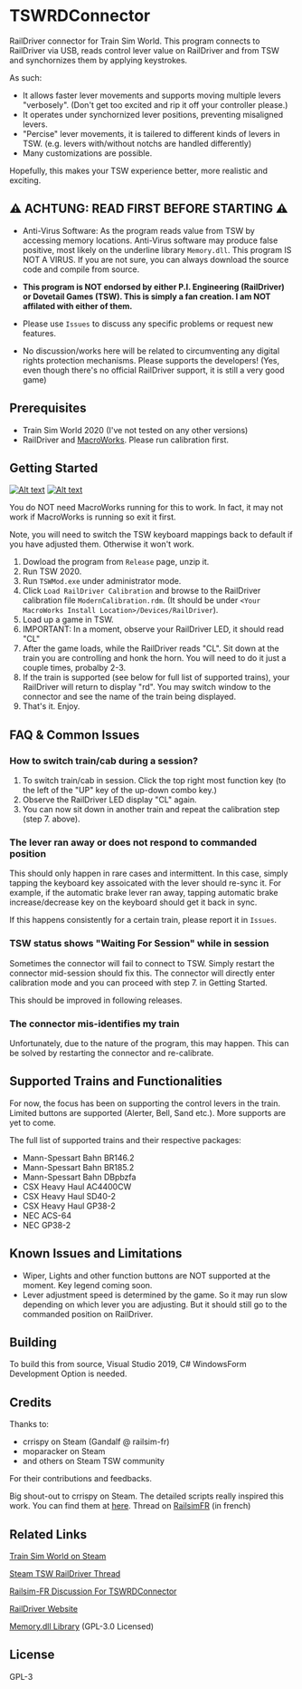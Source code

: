 # TSWRDConnector

RailDriver connector for Train Sim World. This program connects to RailDriver via USB, reads control lever value on RailDriver and from TSW and synchornizes them by applying keystrokes.

As such:

 - It allows faster lever movements and supports moving multiple levers "verbosely". (Don't get too excited and rip it off your controller please.)
 - It operates under synchornized lever positions, preventing misaligned levers.
 - "Percise" lever movements, it is tailered to different kinds of levers in TSW. (e.g. levers with/without notchs are handled differently)
 - Many customizations are possible.

Hopefully, this makes your TSW experience better, more realistic and exciting. 

## ⚠ ACHTUNG: READ FIRST BEFORE STARTING ⚠

 - Anti-Virus Software: As the program reads value from TSW by accessing memory locations. Anti-Virus software may produce false positive, most likely on the underline library `Memory.dll`. This program IS NOT A VIRUS. If you are not sure, you can always download the source code and compile from source.
 
 - **This program is NOT endorsed by either P.I. Engineering (RailDriver) or Dovetail Games (TSW). This is simply a fan creation. I am NOT affilated with either of them.**

 - Please use `Issues` to discuss any specific problems or request new features.

 - No discussion/works here will be related to circumventing any digital rights protection mechanisms. Please supports the developers! (Yes, even though there's no official RailDriver support, it is still a very good game)


## Prerequisites

 - Train Sim World 2020 (I've not tested on any other versions)
 - RailDriver and [MacroWorks](https://xkeys.com/software/softwarewindows/softwaremacroworks.html). Please run calibration first.

## Getting Started

[![Alt text](https://img.youtube.com/vi/ZyiEsUbQjms/0.jpg)](https://youtu.be/ZyiEsUbQjms)
[![Alt text](https://img.youtube.com/vi/fi4M1tYHTns/0.jpg)](https://youtu.be/fi4M1tYHTns)


You do NOT need MacroWorks running for this to work. In fact, it may not work if MacroWorks is running so exit it first.

Note, you will need to switch the TSW keyboard mappings back to default if you have adjusted them. Otherwise it won't work.

 1. Dowload the program from `Release` page, unzip it.
 2. Run TSW 2020.
 3. Run `TSWMod.exe` under administrator mode.
 4. Click `Load RailDriver Calibration` and browse to the RailDriver calibration file `ModernCalibration.rdm`. (It should be under `<Your MacroWorks Install Location>/Devices/RailDriver`).
 5. Load up a game in TSW.
 6. IMPORTANT: In a moment, observe your RailDriver LED, it should read "CL" 
 7. After the game loads, while the RailDriver reads "CL". Sit down at the train you are controlling and honk the horn. You will need to do it just a couple times, probalby 2-3.
 8. If the train is supported (see below for full list of supported trains), your RailDriver will return to display "rd". You may switch window to the connector and see the name of the train being displayed.
 9. That's it. Enjoy.

## FAQ & Common Issues

### How to switch train/cab during a session?

  1. To switch train/cab in session. Click the top right most function key (to the left of the "UP" key of the up-down combo key.)
  2. Observe the RailDriver LED display "CL" again.
  3. You can now sit down in another train and repeat the calibration step (step 7. above).

### The lever ran away or does not respond to commanded position

This should only happen in rare cases and intermittent. In this case, simply tapping the keyboard key assoicated with the lever should re-sync it. For example, if the automatic brake lever ran away, tapping automatic brake increase/decrease key on the keyboard should get it back in sync.

If this happens consistently for a certain train, please report it in `Issues`.

### TSW status shows "Waiting For Session" while in session

Sometimes the connector will fail to connect to TSW. Simply restart the connector mid-session should fix this. The connector will directly enter calibration mode and you can proceed with step 7. in Getting Started.

This should be improved in following releases.

### The connector mis-identifies my train

Unfortunately, due to the nature of the program, this may happen. This can be solved by restarting the connector and re-calibrate.

## Supported Trains and Functionalities

For now, the focus has been on supporting the control levers in the train. Limited buttons are supported (Alerter, Bell, Sand etc.). More supports are yet to come.

The full list of supported trains and their respective packages:

 - Mann-Spessart Bahn BR146.2
 - Mann-Spessart Bahn BR185.2
 - Mann-Spessart Bahn DBpbzfa
 - CSX Heavy Haul AC4400CW
 - CSX Heavy Haul SD40-2
 - CSX Heavy Haul GP38-2
 - NEC ACS-64
 - NEC GP38-2

## Known Issues and Limitations

 - Wiper, Lights and other function buttons are NOT supported at the moment. Key legend coming soon.
 - Lever adjustment speed is determined by the game. So it may run slow depending on which lever you are adjusting. But it should still go to the commanded position on RailDriver.

## Building

To build this from source, Visual Studio 2019, C# WindowsForm Development Option is needed.

## Credits

Thanks to:

 - crrispy on Steam (Gandalf @ railsim-fr)
 - moparacker on Steam 
 - and others on Steam TSW community

For their contributions and feedbacks.

Big shout-out to crrispy on Steam. The detailed scripts really inspired this work. You can find them at [here](https://www.railsim-fr.com/forum/index.php?/files/file/1682-train-sim-world-raildriver-interface). Thread on [RailsimFR](https://www.railsim-fr.com/forum/index.php?/topic/12446-tsw-et-raildriver-cest-parti) (in french)

## Related Links

[Train Sim World on Steam](https://store.steampowered.com/app/530070/Train_Sim_World_2020/)

[Steam TSW RailDriver Thread](https://steamcommunity.com/app/530070/discussions/0/1797403972728914718/)

[Railsim-FR Discussion For TSWRDConnector](https://www.railsim-fr.com/forum/index.php?/topic/12800-tsw-raildriver-connector/)

[RailDriver Website](http://raildriver.com/)

[Memory.dll Library](https://github.com/erfg12/memory.dll/) (GPL-3.0 Licensed)

## License

GPL-3